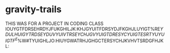 # gravity-trails
THIS WAS FOR A PROJECT IN CODING CLASS IOUYGTFDRSEHRDYJFUKGHILJK:KHJGYUITFDRSYDJFKGHJLUYIGT%RE$YDULHUIGYTRDSEYDUV YUIVTRSEYCHJGVYUIGTDRESYCYUIGTESRTYUYUIGTF^E$%W#TYUIGHLJO:HIUYG$%#W@QWTESYRCYUIGTRE$WATRHJGHGCTERSYCHJKVHVTSRDGFHJKL:
